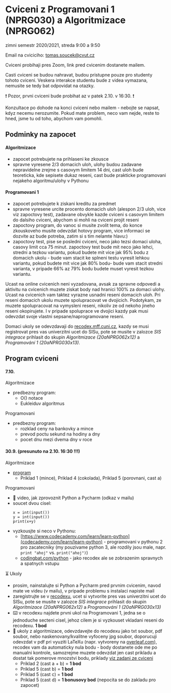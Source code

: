 Cviceni z Programovani 1 (NPRG030) a Algoritmizace (NPRG062)
================
zimni semestr 2020/2021, streda 9:00 a 9:50

Email na cviciciho: tomas.soucek@cvut.cz

Cviceni probihaji pres Zoom, link pred cvicenim dostanete mailem.

Casti cviceni se budou nahravat, budou pristupne pouze pro studenty tohoto cviceni. Veskera interakce studentu bude z videa vymazana, nemusite se tedy bat odpovidat na otazky.

:exclamation: Pozor, prvni cviceni bude probihat az v patek 2.10. v 16:30. :exclamation:

Konzultace po dohode na konci cviceni nebo mailem - nebojte se napsat, kdyz necemu nerozumite. Pokud mate problem, neco vam nejde, reste to hned, jsme tu od toho, abychom vam pomohli.


Podminky na zapocet
-------------------
#### Algoritmizace
- zapocet potrebujete na prihlaseni ke zkousce
- spravne vyresene 2/3 domacich uloh, ulohy budou zadavane nepravidelne zrejme s casovym limitem 14 dni, cast uloh bude teoreticka, kde sepisete dukaz reseni, cast bude prakticke programovani nejakeho algoritmu/ulohy v Pythonu

#### Programovani 1
- zapocet potrebujete k ziskani kreditu za predmet
- spravne vyresene urcite procento domacich uloh (alespon 2/3 uloh, vice viz zapoctovy test), zadavane obvykle kazde cviceni s casovym limitem do dalsiho cviceni, abychom si mohli na cviceni projit reseni
- zapoctovy program, do vanoc si musite zvolit tema, do konce zkouskoveho musite odevzdat hotovy program, vice informaci se dozvite az bude potreba, zatim si s tim nelamte hlavu:)
- zapoctovy test, pise se posledni cviceni, neco jako tezsi domaci uloha, casovy limit cca 75 minut. zapoctovy test bude mit neco jako lehci, stredni a tezkou variantu, pokud budete mit vice jak 95% bodu z domacich ukolu - bude vam stacit ke splneni testu vyresit lehkou variantu, pokud budete mit vice jak 80% bodu- bude vam stacit stredni varianta, v pripade 66% az 79% bodu budete muset vyresit tezkou variantu.


Ucast na online cvicenich neni vyzadovana, avsak za spravne odpovedi a aktivitu na cvicenich muzete ziskat body nad hranici 100% za domaci ulohy. Ucast na cvicenich vam taktez vyrazne usnadni reseni domacich uloh. Pri reseni domacich ukolu muzete spolupracovat ve dvojicich. Podotykam, ze muzete spolupracovat na vymysleni reseni, nikoliv ze od nekoho jineho reseni okopirujete. I v pripade spoluprace ve dvojici kazdy pak musi odevzdat svoje vlastni sepsane/naprogramovane reseni.

Domaci ukoly se odevzdavaji do [recodex.mff.cuni.cz](https://recodex.mff.cuni.cz/), kazdy se musi registrovat pres vas univerzitni ucet do SISu, pote se musite v zalozce *SIS integrace* prihlasit do skupin *Algoritmizace (20aNPRG062x12)* a *Programování 1 (20aNPRG030x13)*.

Program cviceni
---------------

#### 7.10.
Algoritmizace
- predbezny program:
    - O() notace
    - Eukleiduv algoritmus

Programovani
- predbezny program:
    - rozklad ceny na bankovky a mince
    - prevod poctu sekund na hodiny a dny
    - pocet dnu mezi dvema dny v roce


#### 30.9. (presunuto na 2.10. 16:30 !!!)
Algoritmizace
- [program](https://github.com/soCzech/teaching/blob/master/2021winter/2020-09-30/cv1-algoritmizace.pdf)
    - Priklad 1 (mince), Priklad 4 (cokolada), Priklad 5 (porovnani, cast a)

Programovani
- :movie_camera: video, jak zprovoznit Python a Pycharm (odkaz v mailu)
- soucet dvou cisel:
    ```
    x = int(input())
    y = int(input())
    print(x+y)
    ```
- vyzkousjte si neco v Pythonu:
    - [https://www.codecademy.com/learn/learn-python](codecademy.com/learn/learn-python) - programovani v pythonu 2 pro zacatecniky (my pouzivame python 3, ale rozdily jsou male, napr. `print "ahoj"` vs. `print("ahoj")`)
    - [codingbat.com/python](https://codingbat.com/python) - jako recodex ale se zobrazenim spravnych a spatnych vstupu

:hourglass_flowing_sand: Ukoly
- prosim, nainstalujte si Python a Pycharm pred prvnim cvicenim, navod mate ve videu (v mailu), v pripade problemu s instalaci napiste mail
- zaregistrujte se v [recodexu](https://recodex.mff.cuni.cz/registration), ucet si vytvorite pres vas univerzitni ucet do SISu, pote se musite v zalozce *SIS integrace* prihlasit do skupin *Algoritmizace (20aNPRG062x12)* a *Programování 1 (20aNPRG030x13)*
- :keyboard: v recodexu najdete prvni ukol na Programovani 1, jedna se o jednoduche secteni cisel, jehoz cilem je si vyzkouset vkladani reseni do recodexu. **1 bod**
- :page_with_curl: ukoly z algoritmizace, odevzdavejte do recodexu jako txt soubor, pdf soubor, nebo naskenovany/kvalitne vyfoceny jpg soubor, doporucuji odevzdat v pdf pri vyuziti LaTeXu (napr. vytvoreny na [overleaf.com](https://www.overleaf.com/)), recodex vam da automaticky nula bodu - body dostanete ode me po manualni kontrole, samozrejme muzete odevzdat jen cast prikladu a dostat tak pomerove mnozstvi bodu, priklady [viz zadani ze cviceni](https://github.com/soCzech/teaching/blob/master/2021winter/2020-09-30/cv1-algoritmizace.pdf)
    - Priklad 2 (cast a + b) = **1 bod**
    - Priklad 5 (cast b) = **1 bod**
    - Priklad 5 (cast c) = **1 bod**
    - Priklad 5 (cast d) = **1 bonusovy bod** (nepocita se do zakladu pro zapocet)


